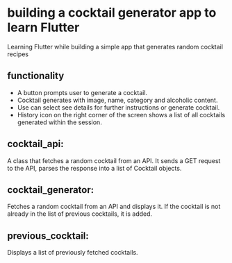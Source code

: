 # building a cocktail generator app to learn Flutter

Learning Flutter while building a simple app that generates random cocktail recipes

## functionality

- A button prompts user to generate a cocktail.
- Cocktail generates with image, name, category and alcoholic content.
- Use can select see details for further instructions or generate cocktail.
- History icon on the right corner of the screen shows a list of all cocktails generated within the session.

## cocktail_api:

A class that fetches a random cocktail from an API. It sends a GET request to the API, parses the response into a list of Cocktail objects.

## cocktail_generator:

Fetches a random cocktail from an API and displays it. If the cocktail is not already in the list of previous cocktails, it is added.

## previous_cocktail:

Displays a list of previously fetched cocktails.
